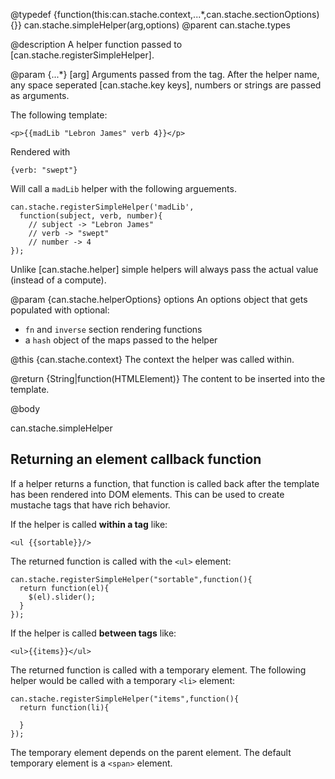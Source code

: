@typedef {function(this:can.stache.context,...*,can.stache.sectionOptions){}} can.stache.simpleHelper(arg,options)
@parent can.stache.types

@description A helper function passed to [can.stache.registerSimpleHelper].

@param {...*} [arg] Arguments passed from the tag. After the helper
name, any space seperated [can.stache.key keys], numbers or
strings are passed as arguments.

The following template:

    <p>{{madLib "Lebron James" verb 4}}</p>

Rendered with

    {verb: "swept"}

Will call a `madLib` helper with the following arguements.

    can.stache.registerSimpleHelper('madLib',
      function(subject, verb, number){
        // subject -> "Lebron James"
        // verb -> "swept"
        // number -> 4
    });

Unlike [can.stache.helper] simple helpers will always pass the actual
value (instead of a compute).

@param {can.stache.helperOptions} options An options object
that gets populated with optional:

- `fn` and `inverse` section rendering functions
- a `hash` object of the maps passed to the helper

@this {can.stache.context} The context the helper was
called within.

@return {String|function(HTMLElement)} The content to be inserted into
the template.

@body

can.stache.simpleHelper

## Returning an element callback function

If a helper returns a function, that function is called back after
the template has been rendered into DOM elements. This can
be used to create mustache tags that have rich behavior.

If the helper is called __within a tag__ like:

    <ul {{sortable}}/>

The returned function is called with the `<ul>` element:

    can.stache.registerSimpleHelper("sortable",function(){
      return function(el){
        $(el).slider();
      }
    });

If the helper is called __between tags__ like:

    <ul>{{items}}</ul>

The returned function is called with a temporary element. The
following helper would be called with a temporary `<li>` element:

    can.stache.registerSimpleHelper("items",function(){
      return function(li){

      }
    });

The temporary element depends on the parent element. The default temporary element
is a `<span>` element.



